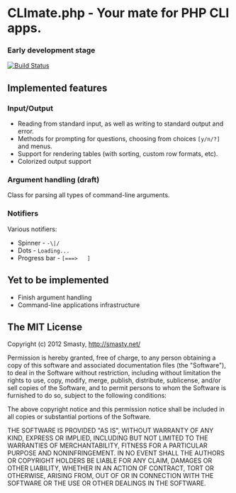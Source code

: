 # CLImate.php - Your mate for PHP CLI apps.

### Early development stage

[![Build Status](https://secure.travis-ci.org/smasty/CLImate.php.png?branch=master)](http://travis-ci.org/smasty/CLImate.php)

## Implemented features

### Input/Output

- Reading from standard input, as well as writing to standard output and error.
- Methods for prompting for questions, choosing from choices `[y/n/?]` and menus.
- Support for rendering tables (with sorting, custom row formats, etc).
- Colorized output support

### Argument handling (draft)

Class for parsing all types of command-line arguments.

### Notifiers

Various notifiers:

- Spinner - `-\|/`
- Dots - `Loading...`
- Progress bar - `[===>   ]`


## Yet to be implemented

- Finish argument handling
- Command-line applications infrastructure


## The MIT License


Copyright (c) 2012 Smasty, http://smasty.net/

Permission is hereby granted, free of charge, to any person obtaining
a copy of this software and associated documentation files (the
"Software"), to deal in the Software without restriction, including
without limitation the rights to use, copy, modify, merge, publish,
distribute, sublicense, and/or sell copies of the Software, and to
permit persons to whom the Software is furnished to do so, subject to
the following conditions:

The above copyright notice and this permission notice shall be
included in all copies or substantial portions of the Software.

THE SOFTWARE IS PROVIDED "AS IS", WITHOUT WARRANTY OF ANY KIND,
EXPRESS OR IMPLIED, INCLUDING BUT NOT LIMITED TO THE WARRANTIES OF
MERCHANTABILITY, FITNESS FOR A PARTICULAR PURPOSE AND
NONINFRINGEMENT. IN NO EVENT SHALL THE AUTHORS OR COPYRIGHT HOLDERS BE
LIABLE FOR ANY CLAIM, DAMAGES OR OTHER LIABILITY, WHETHER IN AN ACTION
OF CONTRACT, TORT OR OTHERWISE, ARISING FROM, OUT OF OR IN CONNECTION
WITH THE SOFTWARE OR THE USE OR OTHER DEALINGS IN THE SOFTWARE.